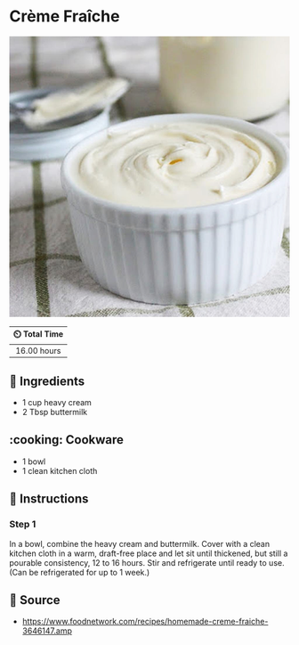 # Crème Fraîche

![Crème Fraîche](../assets/images/crème-fraîche.jpg)

| :timer_clock: Total Time |
|:-----------------------: |
| 16.00 hours |

## :salt: Ingredients

- 1 cup heavy cream
- 2 Tbsp buttermilk

## :cooking: Cookware

- 1 bowl
- 1 clean kitchen cloth

## :pencil: Instructions

### Step 1

In a bowl, combine the heavy cream and buttermilk. Cover with a clean kitchen cloth in a warm, draft-free place and let
sit until thickened, but still a pourable consistency, 12 to 16 hours. Stir and refrigerate until ready to use. (Can be
refrigerated for up to 1 week.)

## :link: Source

- <https://www.foodnetwork.com/recipes/homemade-creme-fraiche-3646147.amp>
